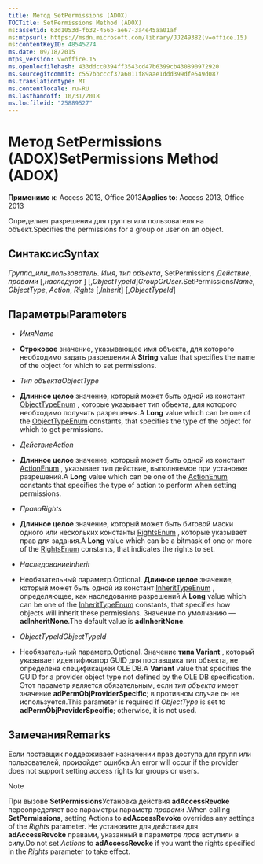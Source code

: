 ```yaml
---
title: Метод SetPermissions (ADOX)
TOCTitle: SetPermissions Method (ADOX)
ms:assetid: 63d1053d-fb32-456b-ae67-3a4e45aa01af
ms:mtpsurl: https://msdn.microsoft.com/library/JJ249382(v=office.15)
ms:contentKeyID: 48545274
ms.date: 09/18/2015
mtps_version: v=office.15
ms.openlocfilehash: 433ddcc0394ff3543cd47b6399cb430890972920
ms.sourcegitcommit: c557bbcccf37a6011f89aae1ddd399dfe549d087
ms.translationtype: MT
ms.contentlocale: ru-RU
ms.lasthandoff: 10/31/2018
ms.locfileid: "25889527"
---
```

# <a name="setpermissions-method-adox"></a><span data-ttu-id="d571a-102">Метод SetPermissions (ADOX)</span><span class="sxs-lookup"><span data-stu-id="d571a-102">SetPermissions Method (ADOX)</span></span>


<span data-ttu-id="d571a-103">**Применимо к**: Access 2013, Office 2013</span><span class="sxs-lookup"><span data-stu-id="d571a-103">**Applies to**: Access 2013, Office 2013</span></span>



<span data-ttu-id="d571a-104">Определяет разрешения для группы или пользователя на объект.</span><span class="sxs-lookup"><span data-stu-id="d571a-104">Specifies the permissions for a group or user on an object.</span></span>

## <a name="syntax"></a><span data-ttu-id="d571a-105">Синтаксис</span><span class="sxs-lookup"><span data-stu-id="d571a-105">Syntax</span></span>

<span data-ttu-id="d571a-106">*Группа_или_пользователь*. *Имя*, *тип объекта*, SetPermissions *Действие*, *правами* \[,*наследуют* \] \[,*ObjectTypeId*\]</span><span class="sxs-lookup"><span data-stu-id="d571a-106">*GroupOrUser*.SetPermissions*Name*, *ObjectType*, *Action*, *Rights* \[,*Inherit*\] \[,*ObjectTypeId*\]</span></span>

## <a name="parameters"></a><span data-ttu-id="d571a-107">Параметры</span><span class="sxs-lookup"><span data-stu-id="d571a-107">Parameters</span></span>

  - <span data-ttu-id="d571a-108">*Имя*</span><span class="sxs-lookup"><span data-stu-id="d571a-108">*Name*</span></span>

  - <span data-ttu-id="d571a-109">**Строковое** значение, указывающее имя объекта, для которого необходимо задать разрешения.</span><span class="sxs-lookup"><span data-stu-id="d571a-109">A **String** value that specifies the name of the object for which to set permissions.</span></span>

  - <span data-ttu-id="d571a-110">*Тип объекта*</span><span class="sxs-lookup"><span data-stu-id="d571a-110">*ObjectType*</span></span>

  - <span data-ttu-id="d571a-111">**Длинное целое** значение, который может быть одной из констант [ObjectTypeEnum](objecttypeenum.md) , которые указывает тип объекта, для которого необходимо получить разрешения.</span><span class="sxs-lookup"><span data-stu-id="d571a-111">A **Long** value which can be one of the [ObjectTypeEnum](objecttypeenum.md) constants, that specifies the type of the object for which to get permissions.</span></span>

  - <span data-ttu-id="d571a-112">*Действие*</span><span class="sxs-lookup"><span data-stu-id="d571a-112">*Action*</span></span>

  - <span data-ttu-id="d571a-113">**Длинное целое** значение, который может быть одной из констант [ActionEnum](actionenum.md) , указывает тип действие, выполняемое при установке разрешений.</span><span class="sxs-lookup"><span data-stu-id="d571a-113">A **Long** value which can be one of the [ActionEnum](actionenum.md) constants that specifies the type of action to perform when setting permissions.</span></span>

  - <span data-ttu-id="d571a-114">*Права*</span><span class="sxs-lookup"><span data-stu-id="d571a-114">*Rights*</span></span>

  - <span data-ttu-id="d571a-115">**Длинное целое** значение, который может быть битовой маски одного или нескольких константы [RightsEnum](rightsenum.md) , которые указывает прав для задания.</span><span class="sxs-lookup"><span data-stu-id="d571a-115">A **Long** value which can be a bitmask of one or more of the [RightsEnum](rightsenum.md) constants, that indicates the rights to set.</span></span>

  - <span data-ttu-id="d571a-116">*Наследование*</span><span class="sxs-lookup"><span data-stu-id="d571a-116">*Inherit*</span></span>

  - <span data-ttu-id="d571a-117">Необязательный параметр.</span><span class="sxs-lookup"><span data-stu-id="d571a-117">Optional.</span></span> <span data-ttu-id="d571a-118">**Длинное целое** значение, который может быть одной из констант [InheritTypeEnum](inherittypeenum.md) , определяющее, как наследование разрешений.</span><span class="sxs-lookup"><span data-stu-id="d571a-118">A **Long** value which can be one of the [InheritTypeEnum](inherittypeenum.md) constants, that specifies how objects will inherit these permissions.</span></span> <span data-ttu-id="d571a-119">Значение по умолчанию — **adInheritNone**.</span><span class="sxs-lookup"><span data-stu-id="d571a-119">The default value is **adInheritNone**.</span></span>

  - <span data-ttu-id="d571a-120">*ObjectTypeId*</span><span class="sxs-lookup"><span data-stu-id="d571a-120">*ObjectTypeId*</span></span>

  - <span data-ttu-id="d571a-121">Необязательный параметр.</span><span class="sxs-lookup"><span data-stu-id="d571a-121">Optional.</span></span> <span data-ttu-id="d571a-122">Значение **типа Variant** , который указывает идентификатор GUID для поставщика тип объекта, не определена спецификацией OLE DB.</span><span class="sxs-lookup"><span data-stu-id="d571a-122">A **Variant** value that specifies the GUID for a provider object type not defined by the OLE DB specification.</span></span> <span data-ttu-id="d571a-123">Этот параметр является обязательным, если *тип объекта* имеет значение **adPermObjProviderSpecific**; в противном случае он не используется.</span><span class="sxs-lookup"><span data-stu-id="d571a-123">This parameter is required if *ObjectType* is set to **adPermObjProviderSpecific**; otherwise, it is not used.</span></span>

## <a name="remarks"></a><span data-ttu-id="d571a-124">Замечания</span><span class="sxs-lookup"><span data-stu-id="d571a-124">Remarks</span></span>

<span data-ttu-id="d571a-125">Если поставщик поддерживает назначении прав доступа для групп или пользователей, произойдет ошибка.</span><span class="sxs-lookup"><span data-stu-id="d571a-125">An error will occur if the provider does not support setting access rights for groups or users.</span></span>


> [!NOTE]
> <P><span data-ttu-id="d571a-126">При вызове <STRONG>SetPermissions</STRONG>Установка действия <STRONG>adAccessRevoke</STRONG> переопределяет все параметры параметр <EM>правами</EM> .</span><span class="sxs-lookup"><span data-stu-id="d571a-126">When calling <STRONG>SetPermissions</STRONG>, setting Actions to <STRONG>adAccessRevoke</STRONG> overrides any settings of the <EM>Rights</EM> parameter.</span></span> <span data-ttu-id="d571a-127">Не установите для <EM>действия</EM> для <STRONG>adAccessRevoke</STRONG> правами, указанный в параметре <EM>прав</EM> вступили в силу.</span><span class="sxs-lookup"><span data-stu-id="d571a-127">Do not set <EM>Actions</EM> to <STRONG>adAccessRevoke</STRONG> if you want the rights specified in the <EM>Rights</EM> parameter to take effect.</span></span></P>


